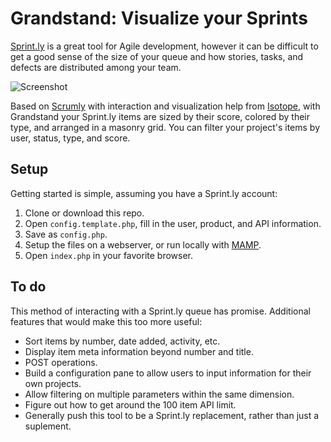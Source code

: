 # Grandstand: Visualize your Sprints

[Sprint.ly](http://sprint.ly) is a great tool for Agile development, however it can be difficult to get a good sense of the size of your queue and how stories, tasks, and defects are distributed among your team. 

![Screenshot](http://f.cl.ly/items/2T0F1w0038161Y3p0g1r/Screen%20Shot%202013-09-08%20at%2012.48.29%20PM.png)

Based on [Scrumly](https://github.com/simpleenergy/Scrumly) with interaction and visualization help from [Isotope](https://github.com/desandro/isotope), with Grandstand your Sprint.ly items are sized by their score, colored by their type, and arranged in a masonry grid.  You can filter your project's items by user, status, type, and score. 

## Setup

Getting started is simple, assuming you have a Sprint.ly account: 

1. Clone or download this repo.
2. Open `config.template.php`, fill in the user, product, and API information.
3. Save as `config.php`.
4. Setup the files on a webserver, or run locally with [MAMP](http://www.mamp.info/en/index.html).
5. Open `index.php` in your favorite browser.

## To do

This method of interacting with a Sprint.ly queue has promise.  Additional features that would make this too more useful: 

* Sort items by number, date added, activity, etc.
* Display item meta information beyond number and title.
* POST operations.
* Build a configuration pane to allow users to input information for their own projects.
* Allow filtering on multiple parameters within the same dimension.
* Figure out how to get around the 100 item API limit.
* Generally push this tool to be a Sprint.ly replacement, rather than just a suplement.
